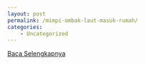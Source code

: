 ```yaml
---
layout: post
permalink: /mimpi-ombak-laut-masuk-rumah/
categories:
    - Uncategorized
---
```


[Baca Selengkapnya](/07)